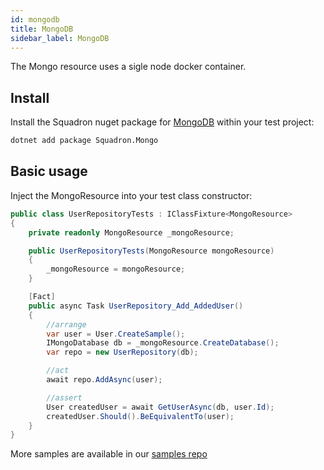 ```yaml
---
id: mongodb
title: MongoDB
sidebar_label: MongoDB
---
```


The Mongo resource uses a sigle node docker container.

## Install

Install the Squadron nuget package for [MongoDB](https://www.mongodb.com/) within your test project:

```bash
dotnet add package Squadron.Mongo
```

## Basic usage

Inject the MongoResource into your test class constructor:

```csharp
public class UserRepositoryTests : IClassFixture<MongoResource>
{
    private readonly MongoResource _mongoResource;

    public UserRepositoryTests(MongoResource mongoResource)
    {
        _mongoResource = mongoResource;
    }

    [Fact]
    public async Task UserRepository_Add_AddedUser()
    {
        //arrange
        var user = User.CreateSample();
        IMongoDatabase db = _mongoResource.CreateDatabase();
        var repo = new UserRepository(db);

        //act
        await repo.AddAsync(user);

        //assert
        User createdUser = await GetUserAsync(db, user.Id);
        createdUser.Should().BeEquivalentTo(user);
    }
}
```

More samples are available in our [samples repo](https://github.com/SwissLife-OSS/squadron/tree/master/src/samples/mongo)
